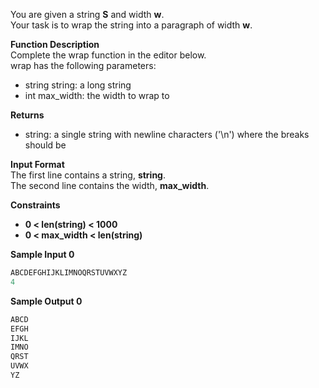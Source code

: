 You are given a string **S** and width **w**.  
Your task is to wrap the string into a paragraph of width **w**.

**Function Description**  
Complete the wrap function in the editor below.  
wrap has the following parameters:
- string string: a long string
- int max_width: the width to wrap to

**Returns**
- string: a single string with newline characters ('\n') where the breaks should be

**Input Format**  
The first line contains a string, **string**.  
The second line contains the width, **max_width**.

**Constraints**
- **0 &lt; len(string) &lt; 1000**
- **0 &lt; max_width &lt; len(string)**

**Sample Input 0**
```python
ABCDEFGHIJKLIMNOQRSTUVWXYZ
4
```

**Sample Output 0**
```python
ABCD
EFGH
IJKL
IMNO
QRST
UVWX
YZ
```


